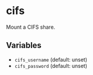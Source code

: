 # cifs

Mount a CIFS share.
## Variables
* `cifs_username` (default: unset)
* `cifs_password` (default: unset)
